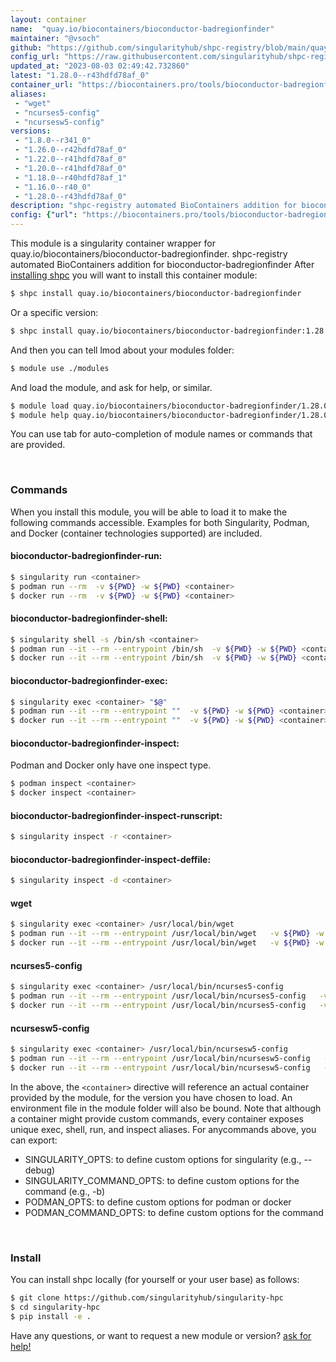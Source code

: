 ```yaml
---
layout: container
name:  "quay.io/biocontainers/bioconductor-badregionfinder"
maintainer: "@vsoch"
github: "https://github.com/singularityhub/shpc-registry/blob/main/quay.io/biocontainers/bioconductor-badregionfinder/container.yaml"
config_url: "https://raw.githubusercontent.com/singularityhub/shpc-registry/main/quay.io/biocontainers/bioconductor-badregionfinder/container.yaml"
updated_at: "2023-08-03 02:49:42.732860"
latest: "1.28.0--r43hdfd78af_0"
container_url: "https://biocontainers.pro/tools/bioconductor-badregionfinder"
aliases:
 - "wget"
 - "ncurses5-config"
 - "ncursesw5-config"
versions:
 - "1.8.0--r341_0"
 - "1.26.0--r42hdfd78af_0"
 - "1.22.0--r41hdfd78af_0"
 - "1.20.0--r41hdfd78af_0"
 - "1.18.0--r40hdfd78af_1"
 - "1.16.0--r40_0"
 - "1.28.0--r43hdfd78af_0"
description: "shpc-registry automated BioContainers addition for bioconductor-badregionfinder"
config: {"url": "https://biocontainers.pro/tools/bioconductor-badregionfinder", "maintainer": "@vsoch", "description": "shpc-registry automated BioContainers addition for bioconductor-badregionfinder", "latest": {"1.28.0--r43hdfd78af_0": "sha256:af25869fed3320d32a1b72525e31dac6fe712bd371af9c0080ea87cf46fcb723"}, "tags": {"1.8.0--r341_0": "sha256:cd16612fbac41881de06c8b36aca2c60dc69e9eff93e0070553f52b1e52756e1", "1.26.0--r42hdfd78af_0": "sha256:82d5b28aaf0cb6c42378384d9054f4cf4c092eb0eb16341de565270de6b60b3a", "1.22.0--r41hdfd78af_0": "sha256:304a4be258784b24b74efc048bb8b315eda4a604d68fdf71505ae27b5602350b", "1.20.0--r41hdfd78af_0": "sha256:03cd56dc1ffe278f5038a1cbb74280b574b2ed8eace78278b9a49c3189c7603f", "1.18.0--r40hdfd78af_1": "sha256:ece4f27899cd90075a26fde576b33a3c3887eb5e0c8e51f4207fa0d9dea1fb83", "1.16.0--r40_0": "sha256:8865b21097369e1598daa08f2f5417070adf45fbe06abbb542c000290a964303", "1.28.0--r43hdfd78af_0": "sha256:af25869fed3320d32a1b72525e31dac6fe712bd371af9c0080ea87cf46fcb723"}, "docker": "quay.io/biocontainers/bioconductor-badregionfinder", "aliases": {"wget": "/usr/local/bin/wget", "ncurses5-config": "/usr/local/bin/ncurses5-config", "ncursesw5-config": "/usr/local/bin/ncursesw5-config"}}
---
```


This module is a singularity container wrapper for quay.io/biocontainers/bioconductor-badregionfinder.
shpc-registry automated BioContainers addition for bioconductor-badregionfinder
After [installing shpc](#install) you will want to install this container module:


```bash
$ shpc install quay.io/biocontainers/bioconductor-badregionfinder
```

Or a specific version:

```bash
$ shpc install quay.io/biocontainers/bioconductor-badregionfinder:1.28.0--r43hdfd78af_0
```

And then you can tell lmod about your modules folder:

```bash
$ module use ./modules
```

And load the module, and ask for help, or similar.

```bash
$ module load quay.io/biocontainers/bioconductor-badregionfinder/1.28.0--r43hdfd78af_0
$ module help quay.io/biocontainers/bioconductor-badregionfinder/1.28.0--r43hdfd78af_0
```

You can use tab for auto-completion of module names or commands that are provided.

<br>

### Commands

When you install this module, you will be able to load it to make the following commands accessible.
Examples for both Singularity, Podman, and Docker (container technologies supported) are included.

#### bioconductor-badregionfinder-run:

```bash
$ singularity run <container>
$ podman run --rm  -v ${PWD} -w ${PWD} <container>
$ docker run --rm  -v ${PWD} -w ${PWD} <container>
```

#### bioconductor-badregionfinder-shell:

```bash
$ singularity shell -s /bin/sh <container>
$ podman run --it --rm --entrypoint /bin/sh  -v ${PWD} -w ${PWD} <container>
$ docker run --it --rm --entrypoint /bin/sh  -v ${PWD} -w ${PWD} <container>
```

#### bioconductor-badregionfinder-exec:

```bash
$ singularity exec <container> "$@"
$ podman run --it --rm --entrypoint ""  -v ${PWD} -w ${PWD} <container> "$@"
$ docker run --it --rm --entrypoint ""  -v ${PWD} -w ${PWD} <container> "$@"
```

#### bioconductor-badregionfinder-inspect:

Podman and Docker only have one inspect type.

```bash
$ podman inspect <container>
$ docker inspect <container>
```

#### bioconductor-badregionfinder-inspect-runscript:

```bash
$ singularity inspect -r <container>
```

#### bioconductor-badregionfinder-inspect-deffile:

```bash
$ singularity inspect -d <container>
```


#### wget

```bash
$ singularity exec <container> /usr/local/bin/wget
$ podman run --it --rm --entrypoint /usr/local/bin/wget   -v ${PWD} -w ${PWD} <container> -c " $@"
$ docker run --it --rm --entrypoint /usr/local/bin/wget   -v ${PWD} -w ${PWD} <container> -c " $@"
```


#### ncurses5-config

```bash
$ singularity exec <container> /usr/local/bin/ncurses5-config
$ podman run --it --rm --entrypoint /usr/local/bin/ncurses5-config   -v ${PWD} -w ${PWD} <container> -c " $@"
$ docker run --it --rm --entrypoint /usr/local/bin/ncurses5-config   -v ${PWD} -w ${PWD} <container> -c " $@"
```


#### ncursesw5-config

```bash
$ singularity exec <container> /usr/local/bin/ncursesw5-config
$ podman run --it --rm --entrypoint /usr/local/bin/ncursesw5-config   -v ${PWD} -w ${PWD} <container> -c " $@"
$ docker run --it --rm --entrypoint /usr/local/bin/ncursesw5-config   -v ${PWD} -w ${PWD} <container> -c " $@"
```



In the above, the `<container>` directive will reference an actual container provided
by the module, for the version you have chosen to load. An environment file in the
module folder will also be bound. Note that although a container
might provide custom commands, every container exposes unique exec, shell, run, and
inspect aliases. For anycommands above, you can export:

 - SINGULARITY_OPTS: to define custom options for singularity (e.g., --debug)
 - SINGULARITY_COMMAND_OPTS: to define custom options for the command (e.g., -b)
 - PODMAN_OPTS: to define custom options for podman or docker
 - PODMAN_COMMAND_OPTS: to define custom options for the command

<br>

### Install

You can install shpc locally (for yourself or your user base) as follows:

```bash
$ git clone https://github.com/singularityhub/singularity-hpc
$ cd singularity-hpc
$ pip install -e .
```

Have any questions, or want to request a new module or version? [ask for help!](https://github.com/singularityhub/singularity-hpc/issues)